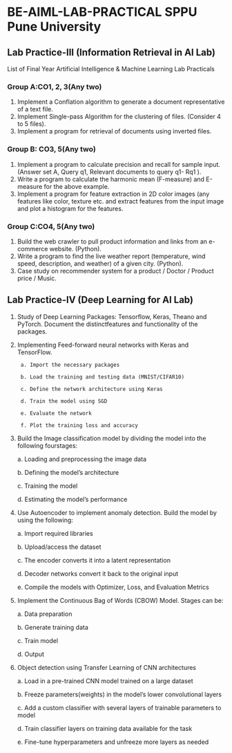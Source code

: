 # BE-AIML-LAB-PRACTICAL SPPU Pune University

## Lab Practice-III (Information Retrieval in AI Lab)
List of Final Year Artificial Intelligence & Machine Learning Lab Practicals

### Group A:CO1, 2, 3(Any two)
1. Implement a Conflation algorithm to generate a document representative of a text file.
2. Implement Single-pass Algorithm for the clustering of files. (Consider 4 to 5 files).
3. Implement a program for retrieval of documents using inverted files.

### Group B: CO3, 5(Any two)
1. Implement a program to calculate precision and recall for sample input. (Answer set A, Query q1, Relevant documents to query q1- Rq1 ).
2. Write a program to calculate the harmonic mean (F-measure) and E-measure for the above example.
3. Implement a program for feature extraction in 2D color images (any features like color, texture etc. and extract features from the input image and plot a histogram for the features.

### Group C:CO4, 5(Any two)
1. Build the web crawler to pull product information and links from an e-commerce website. (Python).
2. Write a program to find the live weather report (temperature, wind speed, description, and weather) of a given city. (Python).
3. Case study on recommender system for a product / Doctor / Product price / Music.


## Lab Practice-IV (Deep Learning for AI Lab)

1. Study of Deep Learning Packages: Tensorflow, Keras, Theano and PyTorch. Document the distinctfeatures and functionality of the packages.


2. Implementing Feed-forward neural networks with Keras and TensorFlow.

        a. Import the necessary packages
   
        b. Load the training and testing data (MNIST/CIFAR10)

        c. Define the network architecture using Keras

        d. Train the model using SGD

        e. Evaluate the network

        f. Plot the training loss and accuracy


4. Build the Image classification model by dividing the model into the following fourstages:

      a. Loading and preprocessing the image data

      b. Defining the model’s architecture

      c. Training the model

      d. Estimating the model’s performance


6. Use Autoencoder to implement anomaly detection. Build the model by using the following:

      a. Import required libraries

      b. Upload/access the dataset

      c. The encoder converts it into a latent representation

      d. Decoder networks convert it back to the original input

      e. Compile the models with Optimizer, Loss, and Evaluation Metrics


8. Implement the Continuous Bag of Words (CBOW) Model. Stages can be:

      a. Data preparation

      b. Generate training data

      c. Train model

      d. Output


10. Object detection using Transfer Learning of CNN architectures

      a. Load in a pre-trained CNN model trained on a large dataset

      b. Freeze parameters(weights) in the model’s lower convolutional layers

      c. Add a custom classifier with several layers of trainable parameters to model

      d. Train classifier layers on training data available for the task

      e. Fine-tune hyperparameters and unfreeze more layers as needed


